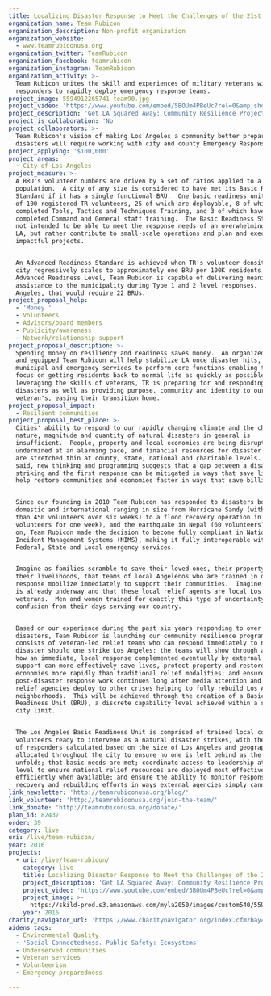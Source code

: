 ```yaml
---
title: Localizing Disaster Response to Meet the Challenges of the 21st Century
organization_name: Team Rubicon
organization_description: Non-profit organization
organization_website:
  - www.teamrubiconusa.org
organization_twitter: TeamRubicon
organization_facebook: teamrubicon
organization_instagram: TeamRubicon
organization_activity: >-
  Team Rubicon unites the skill and experiences of military veterans with first
  responders to rapidly deploy emergency response teams.
project_image: 5594912265741-team90.jpg
project_video: 'https://www.youtube.com/embed/5BOUm4PBeUc?rel=0&amp;showinfo=0'
project_description: 'Get LA Squared Away: Community Resilience Project'
project_is_collaboration: 'No'
project_collaborators: >-
  Team Rubicon's vision of making Los Angeles a community better prepared for
  disasters will require working with city and county Emergency Response Teams.
project_applying: '$100,000'
project_areas:
  - City of Los Angeles
project_measure: >-
  A BRU's volunteer numbers are driven by a set of ratios applied to a city's
  population.  A city of any size is considered to have met its Basic Readiness
  Standard if it has a single functional BRU.  One basic readiness unit consists
  of 100 registered TR volunteers, 25 of which are deployable, 8 of which have
  completed Tools, Tactics and Techniques Training, and 3 of which have
  completed Command and General staff training.  The Basic Readiness Standard is
  not intended to be able to meet the response needs of an overwhelming event in
  LA, but rather contribute to small-scale operations and plan and execute
  impactful projects. 


  An Advanced Readiness Standard is achieved when TR's volunteer density in a
  city regressively scales to approximately one BRU per 100K residents.  At an
  Advanced Readiness Level, Team Rubicon is capable of delivering meaningful
  assistance to the municipality during Type 1 and 2 level responses.  For Los
  Angeles, that would require 22 BRUs.
project_proposal_help:
  - 'Money '
  - Volunteers
  - Advisors/board members
  - Publicity/awareness
  - Network/relationship support
project_proposal_description: >-
  Spending money on resiliency and readiness saves money.  An organized, trained
  and equipped Team Rubicon will help stabilize LA once disaster hits, allowing
  municipal and emergency services to perform core functions enabling them to
  focus on getting residents back to normal life as quickly as possible.  By
  leveraging the skills of veterans, TR is preparing for and responding to
  disasters as well as providing purpose, community and identity to our nation's
  veteran's, easing their transition home.
project_proposal_impact:
  - Resilient communities
project_proposal_best_place: >-
  Cities' ability to respond to our rapidly changing climate and the changing
  nature, magnitude and quantity of natural disasters in general is
  insufficient.  People, property and local economies are being disrupted and
  undermined at an alarming pace, and financial resources for disaster response
  are stretched thin at county, state, national and charitable levels.  That
  said, new thinking and programming suggests that a gap between a disaster
  striking and the first response can be mitigated in ways that save lives, and
  help restore communities and economies faster in ways that save billions.


  Since our founding in 2010 Team Rubicon has responded to disasters both
  domestic and international ranging in size from Hurricane Sandy (with more
  than 450 volunteers over six weeks) to a flood recovery operation in Iowa (ten
  volunteers for one week), and the earthquake in Nepal (60 volunteers).  Early
  on, Team Rubicon made the decision to become fully compliant in National
  Incident Management Systems (NIMS), making it fully interoperable with
  Federal, State and Local emergency services.  


  Imagine as families scramble to save their loved ones, their property, and
  their livelihoods, that teams of local Angelenos who are trained in disaster
  response mobilize immediately to support their communities.  Imagine that work
  is already underway and that these local relief agents are local Los Angeles
  veterans.  Men and women trained for exactly this type of uncertainty and
  confusion from their days serving our country.  


  Based on our experience during the past six years responding to over 140
  disasters, Team Rubicon is launching our community resilience program which
  consists of veteran-led relief teams who can respond immediately to natural
  disaster should one strike Los Angeles; the teams will show through action,
  how an immediate, local response complemented eventually by external disaster
  support can more effectively save lives, protect property and restore
  economies more rapidly than traditional relief modalities; and ensure that
  post-disaster response work continues long after media attention and external
  relief agencies deploy to other crises helping to fully rebuild Los Angeles
  neighborhoods.  This will be achieved through the creation of a Basic
  Readiness Unit (BRU), a discrete capability level achieved within a single
  city limit.  


  The Los Angeles Basic Readiness Unit is comprised of trained local community
  volunteers ready to intervene as a natural disaster strikes, with the number
  of responders calculated based on the size of Los Angeles and geographically
  allocated throughout the city to ensure no one is left behind as the disaster
  unfolds; that basic needs are met; coordinate access to leadership at national
  level to ensure national relief resources are deployed most effectively and
  efficiently when available; and ensure the ability to monitor response,
  recovery and rebuilding efforts in ways external agencies simply cannot mimic.
link_newsletter: 'http://teamrubiconusa.org/blog/'
link_volunteer: 'http://teamrubiconusa.org/join-the-team/'
link_donate: 'http://teamrubiconusa.org/donate/'
plan_id: 82437
order: 39
category: live
uri: /live/team-rubicon/
year: 2016
projects:
  - uri: /live/team-rubicon/
    category: live
    title: Localizing Disaster Response to Meet the Challenges of the 21st Century
    project_description: 'Get LA Squared Away: Community Resilience Project'
    project_video: 'https://www.youtube.com/embed/5BOUm4PBeUc?rel=0&amp;showinfo=0'
    project_image: >-
      https://skild-prod.s3.amazonaws.com/myla2050/images/custom540/5594912265741-team90.jpg
    year: 2016
charity_navigator_url: 'https://www.charitynavigator.org/index.cfm?bay=search.profile&ein=271720480'
aidens_tags:
  - Environmental Quality
  - 'Social Connectedness. Public Safety: Ecosystems'
  - Underserved communities
  - Veteran services
  - Volunteerism
  - Emergency preparedness

---
```

